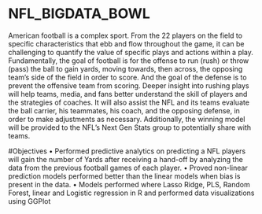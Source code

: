 # NFL_BIGDATA_BOWL
American football is a complex sport. From the 22 players on the field to specific characteristics that ebb and flow throughout the game,
it can be challenging to quantify the value of specific plays and actions within a play. Fundamentally, the goal of football is for the 
offense to run (rush) or throw (pass) the ball to gain yards, moving towards, then across, the opposing team’s side of the field in order
to score. And the goal of the defense is to prevent the offensive team from scoring. Deeper insight into rushing plays will help teams,
media, and fans better understand the skill of players and the strategies of coaches. It will also assist the NFL and its teams evaluate 
the ball carrier, his teammates, his coach, and the opposing defense, in order to make adjustments as necessary. Additionally, the winning
model will be provided to the NFL’s Next Gen Stats group to potentially share with teams.

#Objectives
•	Performed predictive analytics on predicting a NFL players will gain the number of Yards after receiving a hand-off by analyzing the data from the previous football games of each player.
•	Proved non-linear prediction models performed better than the linear models when bias is present in the data.
•	Models performed where Lasso Ridge, PLS, Random Forest, linear and Logistic regression in R and performed data visualizations using GGPlot
